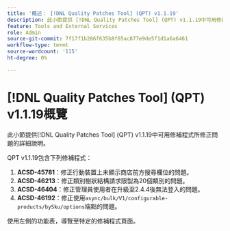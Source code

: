 ```yaml
---
title: '概述： [!DNL Quality Patches Tool] (QPT) v1.1.19'
description: 此小節提供 [!DNL Quality Patches Tool] (QPT) v1.1.19中可用修補程式所修正問題的詳細說明。
feature: Tools and External Services
role: Admin
source-git-commit: 7f17f1b286f635b8f65ac877e9de5f1d1a6a6461
workflow-type: tm+mt
source-wordcount: '115'
ht-degree: 0%

---
```


# [!DNL Quality Patches Tool] (QPT) v1.1.19概覽

此小節提供[!DNL Quality Patches Tool] (QPT) v1.1.19中可用修補程式所修正問題的詳細說明。

QPT v1.1.19包含下列修補程式：

1. **ACSD-45781**：修正行動裝置上未顯示商店前方搜尋欄位的問題。
1. **ACSD-46213**：修正類別樹狀結構請求限製為20個類別的問題。
1. **ACSD-46404**：修正管理員使用者在升級至2.4.4後無法登入的問題。
1. **ACSD-46192**：修正使用`async/bulk/V1/configurable-products/bySku/options`端點的問題。

使用左側的功能表，導覽至特定的修補程式頁面。
